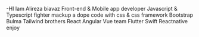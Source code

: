 -HI 
Iam Alireza biavaz 
Front-end & Mobile app developer
Javascript & Typescript fighter
mackup a dope code with css & css framework
Bootstrap Bulma Tailwind brothers
React Angular Vue team
Flutter Swift Reactnative enjoy

